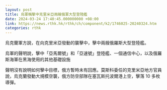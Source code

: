 ```yaml
---
layout: post
title: 烏軍稱擊中克里米亞兩艘俄軍大型登陸艦
date: 2024-03-24 17:40:45.000000000 +08:00
link: https://news.rthk.hk/rthk/ch/component/k2/1746025-20240324.htm
categories: rthk
---
```


烏克蘭軍方說，在向克里米亞發動的襲擊中，擊中兩艘俄羅斯大型登陸艦。

烏軍的聲明說，擊中「亞馬爾號」和「亞速號」登陸艦、一個通信中心，以及俄羅斯海軍在黑海使用的其他基礎設施

聲明沒有說明如何擊中目標，俄方暫時未有回應。莫斯科委任的克里米亞地方官員說，烏克蘭發動大規模空襲，俄方防空部隊在塞瓦斯托波爾港上空，擊落 10 多枚導彈。
